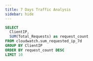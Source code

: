 ```yaml
---
title: 7 Days Traffic Analysis
sidebar: hide
---
```

```sql top_requesting_ips
SELECT 
  ClientIP,
  SUM(Total_Requests) as request_count
FROM cloudwatch.sum_requested_ip_7d
GROUP BY ClientIP
ORDER BY request_count DESC
LIMIT 10
```

<script>
    let myColors = [
        '#cf0d06',
        '#eb5752',
        '#e88a87',
        '#fcdad9',
        '#f8f1f1',
    ]
</script>

<BarChart 
  data={top_requesting_ips} 
  x="ClientIP" 
  y="request_count"
  title="Top 10 Client IPs by Request Volume"
  yAxisTitle="Total Requests"
  colorPalette={myColors}
/>